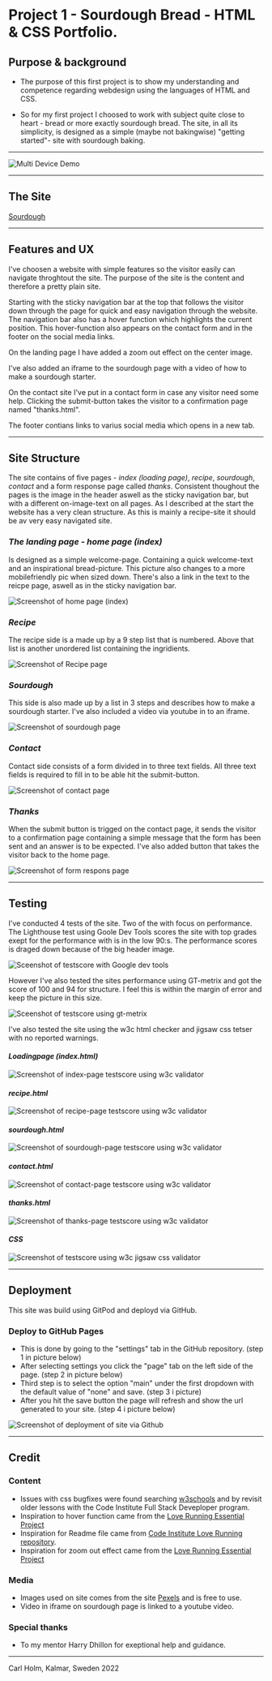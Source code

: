 # Project 1 - Sourdough Bread - HTML & CSS Portfolio.

## Purpose & background

* The purpose of this first project is to show my understanding and competence regarding webdesign using the languages of HTML and CSS. 

* So for my first project I choosed to work with subject quite close to heart - bread or more exactly sourdough bread.
The site, in all its simplicity, is designed as a simple (maybe not bakingwise) "getting started"- site with sourdough baking. 

***

![Multi Device Demo](assets/images-readme/sourdough-mockup.png)

***

## The Site
[Sourdough](https://callee84.github.io/sourdough/index.html)

***

## Features and UX
I've choosen a website with simple features so the visitor easily can navigate throghtout the site. The purpose of the site is the content and therefore a pretty plain site.

Starting with the sticky navigation bar at the top that follows the visitor down through the page for quick and easy navigation through the website. The navigation bar also has a hover function which highlights the current position. This hover-function also appears on the contact form and in the footer on the social media links.

On the landing page I have added a zoom out effect on the center image. 

I've also added an iframe to the sourdough page with a video of how to make a sourdough starter.

On the contact site I've put in a contact form in case any visitor need some help. Clicking the submit-button takes the visitor to a confirmation page named "thanks.html".

The footer contians links to varius social media which opens in a new tab. 

***

## Site Structure
The site contains of five pages - *index (loading page)*, *recipe*, *sourdough*, *contact* and a form response page called *thanks*.
Consistent thoughout the pages is the image in the header aswell as the sticky navigation bar, but with a different on-image-text on all pages.
As I described at the start the website has a very clean structure. As this is mainly a recipe-site it should be av very easy navigated site. 

### *The landing page - home page (index)*
Is designed as a simple welcome-page. Containing a quick welcome-text and an inspirational bread-picture. This picture also changes to a more mobilefriendly pic when sized down. There's also a link in the text to the reicpe page, aswell as in the sticky navigation bar.

![Screenshot of home page (index)](assets/images-readme/screen-index.png)

### *Recipe*
The recipe side is a made up by a 9 step list that is numbered. Above that list is another unordered list containing the ingridients. 

![Screenshot of Recipe page](/assets/images-readme/screen-recipe.png)

### *Sourdough*
This side is also made up by a list in 3 steps and describes how to make a sourdough starter. I've also included a video via youtube in to an iframe. 

![Screenshot of sourdough page](/assets/images-readme/screen-sourdough.png)

### *Contact*
Contact side consists of a form divided in to three text fields. All three text fields is required to fill in to be able hit the submit-button.

![Screenshot of contact page](/assets/images-readme/screen-contact.png)

### *Thanks*
When the submit button is trigged on the contact page, it sends the visitor to a confirmation page containing a simple message that the form has been sent and an answer is to be expected. I've also added button that takes the visitor back to the home page.

![Screenshot of form respons page](/assets/images-readme/screen-thanks.png)

***

## Testing
I've conducted 4 tests of the site. Two of the with focus on performance. 
The Lighthouse test using Goole Dev Tools scores the site with top grades exept for the performance with is in the low 90:s. The performance scores is draged down because of the big header image. 

![Sceenshot of testscore with Google dev tools](/assets/images-readme/performance-lighthouse-sourdough.jpeg)

However I've also tested the sites performance using GT-metrix and got the score of 100 and 94 for structure. I feel this is within the margin of error and keep the picture in this size.

![Sceenshot of testscore using gt-metrix](/assets/images-readme/performance-gtmetrix-sourdough.jpeg)

I've also tested the site using the w3c html checker and jigsaw css tetser with no reported warnings.

#### *Loadingpage (index.html)*

![Screenshot of index-page testscore using w3c validator](/assets/images-readme/screen-w3c.png)

#### *recipe.html*

![Screenshot of recipe-page testscore using w3c validator](/assets/images-readme/screen-html-sourdough.png)

#### *sourdough.html*

![Screenshot of sourdough-page testscore using w3c validator](/assets/images-readme/screen-html-sourd.png)

#### *contact.html*

![Screenshot of contact-page testscore using w3c validator](/assets/images-readme/screen-html-contact.png)

#### *thanks.html*

![Screenshot of thanks-page testscore using w3c validator](/assets/images-readme/screen-html-thanks.png)

#### *CSS*

![Screenshot of testscore using w3c jigsaw css validator](/assets/images-readme/w3c-css.png)

***

## Deployment
This site was build using GitPod and deployd via GitHub. 

### Deploy to GitHub Pages
* This is done by going to the "settings" tab in the GitHub repository. (step 1 in picture below)
* After selecting settings you click the "page" tab on the left side of the page. (step 2 in picture below)
* Third step is to select the option "main" under the first dropdown with the default value of "none" and save. (step 3 i picture)
* After you hit the save button the page will refresh and show the url generated to your site. (step 4 i picture below)

![Screenshot of deployment of site via Github](/assets/images-readme/screen-github.png)

***

## Credit

### Content
* Issues with css bugfixes were found searching [w3schools](https://www.w3schools.com/) and by revisit older lessons with the Code Institute Full Stack Deveploper program.
* Inspiration to hover function came from the [Love Running Essential Project](https://callee84.github.io/love-running/)
* Inspiration for Readme file came from [Code Institute Love Running repository](https://github.com/Code-Institute-Solutions/readme-template). 
* Inspiration for zoom out effect came from the [Love Running Essential Project](https://callee84.github.io/love-running/)


### Media
* Images used on site comes from the site [Pexels](https://www.pexels.com/) and is free to use.
* Video in iframe on sourdough page is linked to a youtube video.

### Special thanks
* To my mentor Harry Dhillon for exeptional help and guidance.

***

Carl Holm,
Kalmar, Sweden 
2022